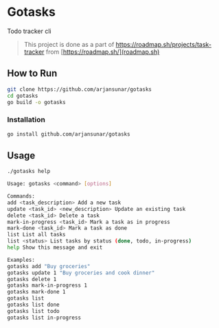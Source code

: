# Gotasks

Todo tracker cli

> This project is done as a part of [<https://roadmap.sh/projects/task-tracker>](task-tracker) from [https://roadmap.sh/](roadmap.sh)

## How to Run

```bash
git clone https://github.com/arjansunar/gotasks
cd gotasks
go build -o gotasks
```

### Installation

```bash
go install github.com/arjansunar/gotasks
```

## Usage

```bash
./gotasks help

```

```bash
Usage: gotasks <command> [options]

Commands:
add <task_description> Add a new task
update <task_id> <new_description> Update an existing task
delete <task_id> Delete a task
mark-in-progress <task_id> Mark a task as in progress
mark-done <task_id> Mark a task as done
list List all tasks
list <status> List tasks by status (done, todo, in-progress)
help Show this message and exit

Examples:
gotasks add "Buy groceries"
gotasks update 1 "Buy groceries and cook dinner"
gotasks delete 1
gotasks mark-in-progress 1
gotasks mark-done 1
gotasks list
gotasks list done
gotasks list todo
gotasks list in-progress
```
